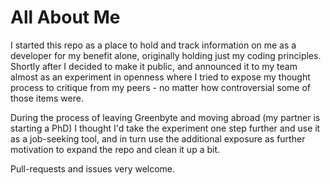 # All About Me

I started this repo as a place to hold and track information on me as a developer for my benefit alone, originally holding just my coding principles.  Shortly after I decided to make it public, and announced it to my team almost as an experiment in openness where I tried to expose my thought process to critique from my peers - no matter how controversial some of those items were.

During the process of leaving Greenbyte and moving abroad (my partner is starting a PhD) I thought I'd take the experiment one step further and use it as a job-seeking tool, and in turn use the additional exposure as further motivation to expand the repo and clean it up a bit.

Pull-requests and issues very welcome.
